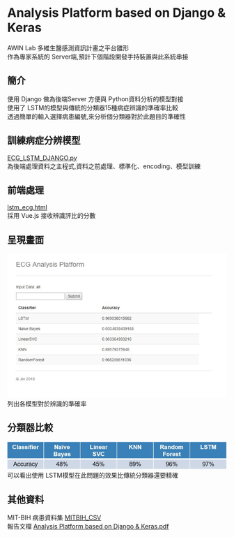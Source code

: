 # Analysis Platform based on Django & Keras
AWIN Lab 多維生醫感測資訊計畫之平台雛形  
作為專家系統的 Server端,預計下個階段開發手持裝置與此系統串接  

## 簡介
使用 Django 做為後端Server 方便與 Python資料分析的模型對接     
使用了 LSTM的模型與傳統的分類器15種病症辨識的準確率比較    
透過簡單的輸入選擇病患編號,來分析個分類器對於此題目的準確性  

## 訓練病症分辨模型
[ECG_LSTM_DJANGO.py](https://github.com/KS-Jin/Analysis-Platform-based-on-Django-Keras/blob/master/backend/ECG_LSTM_DJANGO.py)  
為後端處理資料之主程式,資料之前處理、標準化、encoding、模型訓練    

## 前端處理
[lstm_ecg.html](https://github.com/KS-Jin/Analysis-Platform-based-on-Django-Keras/blob/master/templates/lstm_ecg.html)    
採用 Vue.js 接收辨識評比的分數  
  
## 呈現畫面
![image](https://github.com/KS-Jin/Analysis-Platform-based-on-Django-Keras/blob/master/pic/pic1.jpg)   
列出各模型對於辨識的準確率  
 
## 分類器比較
![image](https://github.com/KS-Jin/Analysis-Platform-based-on-Django-Keras/blob/master/pic/pic2.jpg)  
可以看出使用 LSTM模型在此問題的效果比傳統分類器還要精確  

## 其他資料
MIT-BIH 病患資料集 [MITBIH_CSV](https://github.com/KS-Jin/Analysis-Platform-based-on-Django-Keras/tree/master/MITBIH_CSV)    
報告文檔 [Analysis Platform based on Django & Keras.pdf](https://github.com/KS-Jin/Analysis-Platform-based-on-Django-Keras/blob/master/Analysis%20Platform%20based%20on%20Django%20%26%20Keras.pdf)  


 